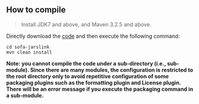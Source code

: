 ## How to compile
> Install JDK7 and above, and Maven 3.2.5 and above.

Directly download the [code](https://github.com/sofastack/jarslink) and then execute the following command:

```text
cd sofa-jarslink
mvn clean install
```

**Note: you cannot compile the code under a sub-directory (i.e., sub-module). Since there are many modules, the configuration is restricted to the root directory only to avoid repetitive configuration of some packaging plugins such as the formatting plugin and License plugin. There will be an error message if you execute the packaging command in a sub-module.**
